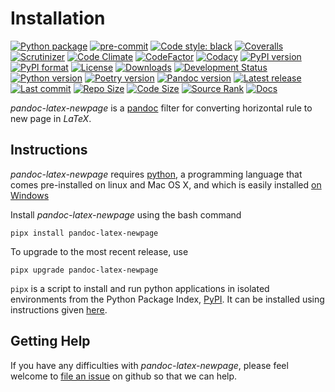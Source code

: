 Installation
============

[![Python package](https://github.com/chdemko/pandoc-latex-newpage/workflows/Python%20package/badge.svg?branch=develop)](https://github.com/chdemko/pandoc-latex-newpage/actions/workflows/python-package.yml)
[![pre-commit](https://img.shields.io/badge/pre--commit-enabled-brightgreen?logo=pre-commit)](https://github.com/pre-commit/pre-commit)
[![Code style: black](https://img.shields.io/badge/code%20style-black-000000.svg)](https://pypi.org/project/black/)
[![Coveralls](https://img.shields.io/coveralls/github/chdemko/pandoc-latex-newpage/develop.svg?logo=Codecov&logoColor=white)](https://coveralls.io/github/chdemko/pandoc-latex-newpage?branch=develop)
[![Scrutinizer](https://img.shields.io/scrutinizer/g/chdemko/pandoc-latex-newpage.svg?logo=scrutinizer)](https://scrutinizer-ci.com/g/chdemko/pandoc-latex-newpage/)
[![Code Climate](https://codeclimate.com/github/chdemko/pandoc-latex-newpage/badges/gpa.svg)](https://codeclimate.com/github/chdemko/pandoc-latex-newpage/)
[![CodeFactor](https://img.shields.io/codefactor/grade/github/chdemko/pandoc-latex-newpage/develop.svg?logo=codefactor)](https://www.codefactor.io/repository/github/chdemko/pandoc-latex-newpage)
[![Codacy](https://img.shields.io/codacy/grade/c831c2050ef64ed590bf0b37d204cd96.svg?logo=codacy)](https://app.codacy.com/gh/chdemko/pandoc-latex-newpage/dashboard)
[![PyPI version](https://img.shields.io/pypi/v/pandoc-latex-newpage.svg?logo=pypi&logoColor=white)](https://pypi.org/project/pandoc-latex-newpage/)
[![PyPI format](https://img.shields.io/pypi/format/pandoc-latex-newpage.svg?logo=pypi&logoColor=white)](https://pypi.org/project/pandoc-latex-newpage/)
[![License](https://img.shields.io/pypi/l/pandoc-latex-newpage.svg?logo=pypi&logoColor=white)](https://raw.githubusercontent.com/chdemko/pandoc-latex-newpage/develop/LICENSE)
[![Downloads](https://img.shields.io/pypi/dm/pandoc-latex-newpage?logo=pypi&logoColor=white)](https://pepy.tech/project/pandoc-latex-newpage)
[![Development Status](https://img.shields.io/pypi/status/pandoc-latex-newpage.svg?logo=pypi&logoColor=white)](https://pypi.org/project/pandoc-latex-newpage/)
[![Python version](https://img.shields.io/pypi/pyversions/pandoc-latex-newpage.svg?logo=Python&logoColor=white)](https://pypi.org/project/pandoc-latex-newpage/)
[![Poetry version](https://img.shields.io/badge/poetry-1.2%20|%201.3%20|%201.4%20|%201.5%20|%201.6%20|%201.7-blue.svg?logo=poetry)](https://python-poetry.org/)
[![Pandoc version](https://img.shields.io/badge/pandoc-2.11%20|%202.12%20|%202.13%20|%202.14%20|%202.15%20|%202.16%20|%202.17%20|%202.18%20|%202.19%20|%203.0%20|%203.1-blue.svg?logo=markdown)](https://pandoc.org/)
[![Latest release](https://img.shields.io/github/release-date/chdemko/pandoc-latex-newpage.svg?logo=github)](https://github.com/chdemko/pandoc-latex-newpage/releases)
[![Last commit](https://img.shields.io/github/last-commit/chdemko/pandoc-latex-newpage/develop?logo=github)](https://github.com/chdemko/pandoc-latex-newpage/commit/develop/)
[![Repo Size](https://img.shields.io/github/repo-size/chdemko/pandoc-latex-newpage.svg?logo=github)](http://pandoc-latex-newpage.readthedocs.io/en/latest/)
[![Code Size](https://img.shields.io/github/languages/code-size/chdemko/pandoc-latex-newpage.svg?logo=github)](http://pandoc-latex-newpage.readthedocs.io/en/latest/)
[![Source Rank](https://img.shields.io/librariesio/sourcerank/pypi/pandoc-latex-newpage.svg?logo=libraries.io&logoColor=white)](https://libraries.io/pypi/pandoc-latex-newpage)
[![Docs](https://img.shields.io/readthedocs/pandoc-latex-newpage.svg?logo=read-the-docs&logoColor=white)](https://pandoc-latex-newpage.readthedocs.io)

*pandoc-latex-newpage* is a [pandoc] filter for converting horizontal
rule to new page in *LaTeX*.

[pandoc]: http://pandoc.org/

Instructions
------------

*pandoc-latex-newpage* requires [python], a programming language that comes
pre-installed on linux and Mac OS X, and which is easily installed
[on Windows]

Install *pandoc-latex-newpage* using the bash command

~~~{prompt} bash
pipx install pandoc-latex-newpage
~~~

To upgrade to the most recent release, use

~~~{prompt} bash
pipx upgrade pandoc-latex-newpage
~~~

`pipx` is a script to install and run python applications in isolated
environments from the Python Package Index, [PyPI]. It can be installed
using instructions given [here](https://pipx.pypa.io/stable/).

[python]: https://www.python.org
[on Windows]: https://www.python.org/downloads/windows
[PyPI]: https://pypi.org


Getting Help
------------

If you have any difficulties with *pandoc-latex-newpage*, please feel
welcome to [file an issue] on github so that we can help.

[file an issue]: https://github.com/chdemko/pandoc-latex-newpage/issues

